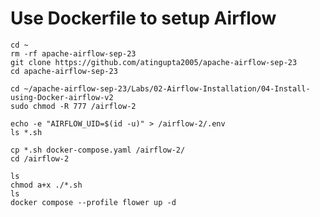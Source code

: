# Use Dockerfile to setup Airflow
```
cd ~
rm -rf apache-airflow-sep-23
git clone https://github.com/atingupta2005/apache-airflow-sep-23
cd apache-airflow-sep-23
```

```
cd ~/apache-airflow-sep-23/Labs/02-Airflow-Installation/04-Install-using-Docker-airflow-v2
sudo chmod -R 777 /airflow-2
```

```
echo -e "AIRFLOW_UID=$(id -u)" > /airflow-2/.env
ls *.sh
```

```
cp *.sh docker-compose.yaml /airflow-2/
cd /airflow-2
```

```
ls
chmod a+x ./*.sh
ls
docker compose --profile flower up -d
```

